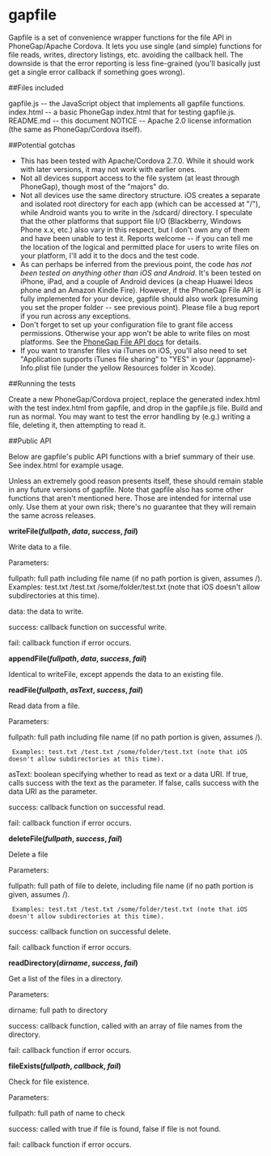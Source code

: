 gapfile
=======

Gapfile is a set of convenience wrapper functions for the file API in PhoneGap/Apache Cordova. It lets you use single (and simple) functions for file reads, writes, directory listings, etc. avoiding the callback hell. The downside is that the error reporting is less fine-grained (you'll basically just get a single error callback if something goes wrong).

##Files included

gapfile.js  -- the JavaScript object that implements all gapfile functions.
index.html -- a basic PhoneGap index.html that for testing gapfile.js.
README.md -- this document
NOTICE -- Apache 2.0 license information (the same as PhoneGap/Cordova itself).

##Potential gotchas

* This has been tested with Apache/Cordova 2.7.0. While it should work with later versions, it may not work with earlier ones.
* Not all devices support access to the file system (at least through PhoneGap), though most of the "majors" do.
* Not all devices use the same directory structure. iOS creates a separate and isolated root directory for each app (which can be accessed at "/"), while Android wants you to write in the /sdcard/ directory. I speculate that the other platforms that support file I/O (Blackberry, Windows Phone x.x, etc.) also vary in this respect, but I don't own any of them and have been unable to test it. Reports welcome -- if you can tell me the location of the logical and permitted place for users to write files on your platform, I'll add it to the docs and the test code.
* As can perhaps be inferred from the previous point, the code *has not been tested on anything other than iOS and Android*. It's been tested on iPhone, iPad, and a couple of Android devices (a cheap Huawei Ideos phone and an Amazon Kindle Fire). However, if the PhoneGap File API is fully implemented for your device, gapfile should also work (presuming you set the proper folder -- see previous point). Please file a bug report if you run across any exceptions.
* Don't forget to set up your configuration file to grant file access permissions. Otherwise your app won't be able to write files on most platforms. See the [PhoneGap File API docs](http://docs.phonegap.com/en/2.7.0/cordova_file_file.md.html#Files) for details.
* If you want to transfer files via iTunes on iOS, you'll also need to set "Application supports iTunes file sharing" to "YES" in your (appname)-Info.plist file (under the yellow Resources folder in Xcode).

##Running the tests

Create a new PhoneGap/Cordova project, replace the generated index.html with the test index.html from gapfile, and drop in the gapfile.js file. Build and run as normal. You may want to test the error handling by (e.g.) writing a file, deleting it, then attempting to read it. 

##Public API

Below are gapfile's public API functions with a brief summary of their use. See index.html for example usage.

Unless an extremely good reason presents itself, these should remain stable in any future versions of gapfile. Note that gapfile also has some other functions that aren't mentioned here. Those are intended for internal use only. Use them at your own risk; there's no guarantee that they will remain the same across releases.

**writeFile(*fullpath*, *data*, *success*, *fail*)**

Write data to a file.

Parameters: 

 fullpath: full path including file name (if no path portion is given, assumes /).
     Examples: test.txt /test.txt /some/folder/test.txt (note that iOS doesn't allow subdirectories at this time).

 data: the data to write.

 success: callback function on successful write.

 fail: callback function if error occurs.


**appendFile(*fullpath*, *data*, *success*, *fail*)**

Identical to writeFile, except appends the data to an existing file.


**readFile(*fullpath*, *asText*, *success*, *fail*)**

Read data from a file.

Parameters: 

 fullpath: full path including file name (if no path portion is given, assumes /).

     Examples: test.txt /test.txt /some/folder/test.txt (note that iOS doesn't allow subdirectories at this time).

 asText: boolean specifying whether to read as text or a data URI. If true, calls success with the text as the parameter. If false, calls success with the data URI as the parameter.

 success: callback function on successful read.

 fail: callback function if error occurs.


**deleteFile(*fullpath*, *success*, *fail*)**

Delete a file

Parameters: 

 fullpath: full path of file to delete, including file name (if no path portion is given, assumes /).

     Examples: test.txt /test.txt /some/folder/test.txt (note that iOS doesn't allow subdirectories at this time).

 success: callback function on successful delete.

 fail: callback function if error occurs.


**readDirectory(*dirname*, *success*, *fail*)**

Get a list of the files in a directory.

Parameters:

 dirname: full path to directory

 success: callback function, called with an array of file names from the directory.

 fail: callback function if error occurs.


**fileExists(*fullpath*, *callback*, *fail*)**

Check for file existence.

Parameters:

 fullpath: full path of name to check

 success: called with true if file is found, false if file is not found.

 fail: callback function if error occurs.

